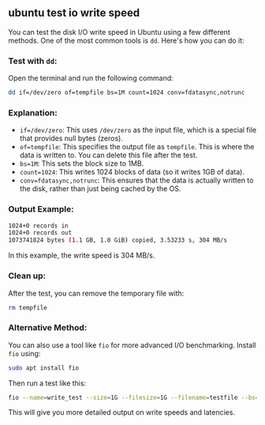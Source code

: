 ## ubuntu test io write speed 

You can test the disk I/O write speed in Ubuntu using a few different methods. One of the most common tools is `dd`. Here's how you can do it:

### Test with `dd`:

Open the terminal and run the following command:

```bash
dd if=/dev/zero of=tempfile bs=1M count=1024 conv=fdatasync,notrunc
```

### Explanation:
- `if=/dev/zero`: This uses `/dev/zero` as the input file, which is a special file that provides null bytes (zeros).
- `of=tempfile`: This specifies the output file as `tempfile`. This is where the data is written to. You can delete this file after the test.
- `bs=1M`: This sets the block size to 1MB.
- `count=1024`: This writes 1024 blocks of data (so it writes 1GB of data).
- `conv=fdatasync,notrunc`: This ensures that the data is actually written to the disk, rather than just being cached by the OS.

### Output Example:
```bash
1024+0 records in
1024+0 records out
1073741824 bytes (1.1 GB, 1.0 GiB) copied, 3.53233 s, 304 MB/s
```

In this example, the write speed is 304 MB/s.

### Clean up:
After the test, you can remove the temporary file with:

```bash
rm tempfile
```

### Alternative Method:
You can also use a tool like `fio` for more advanced I/O benchmarking. Install `fio` using:

```bash
sudo apt install fio
```

Then run a test like this:

```bash
fio --name=write_test --size=1G --filesize=1G --filename=testfile --bs=1M --nrfiles=1 --direct=1 --sync=1 --rw=write --iodepth=1 --numjobs=1
```

This will give you more detailed output on write speeds and latencies.

